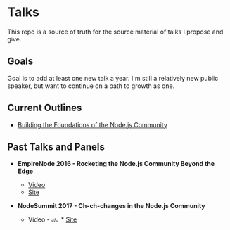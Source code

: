 # Talks
This repo is a source of truth for the source material of talks I propose and give. 

## Goals
Goal is to add at least one new talk a year. I'm still a relatively new public speaker, but want to continue on a path to growth as one. 

## Current Outlines
* [Building the Foundations of the Node.js Community](https://github.com/bnb/talks/blob/master/building-the-foundations-of-the-node-js-community.md)

## Past Talks and Panels
* **EmpireNode 2016 - Rocketing the Node.js Community Beyond the Edge**
  
  * [Video](https://www.youtube.com/watch?v=lfy_k2REw8A)
  * [Site](http://2016.empirenode.org/)
* **NodeSummit 2017 - Ch-ch-changes in the Node.js Community**
  
  * Video - 🔜
  * [Site](http://www.nodesummit.com/)

